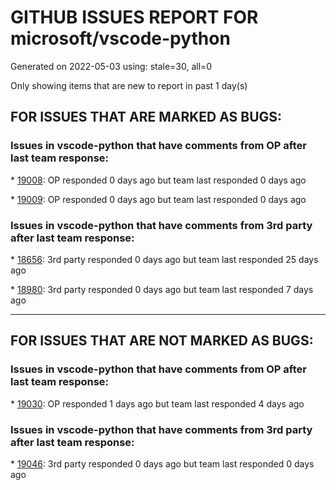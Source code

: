 
# GITHUB ISSUES REPORT FOR microsoft/vscode-python


Generated on 2022-05-03 using: stale=30, all=0


Only showing items that are new to report in past 1 day(s)


## FOR ISSUES THAT ARE MARKED AS BUGS:


### Issues in vscode-python that have comments from OP after last team response:


\* [19008](https://github.com/microsoft/vscode-python/issues/19008 "language servers aren't changing after several times if using Jedi and Python 2.7"): OP responded 0 days ago but team last responded 0 days ago

\* [19009](https://github.com/microsoft/vscode-python/issues/19009 "Only see starting Jedi language server for one of multiple folders"): OP responded 0 days ago but team last responded 0 days ago

### Issues in vscode-python that have comments from 3rd party after last team response:


\* [18656](https://github.com/microsoft/vscode-python/issues/18656 "Pytest discovery stuck in Output panel"): 3rd party responded 0 days ago but team last responded 25 days ago

\* [18980](https://github.com/microsoft/vscode-python/issues/18980 "Conda processes left running"): 3rd party responded 0 days ago but team last responded 7 days ago

---

## FOR ISSUES THAT ARE NOT MARKED AS BUGS:


### Issues in vscode-python that have comments from OP after last team response:


\* [19030](https://github.com/microsoft/vscode-python/issues/19030 "Restart test debugger with &quot;purpose&quot;==[&quot;debug-test&quot;] doesn't work with test-config in launch.json"): OP responded 1 days ago but team last responded 4 days ago

### Issues in vscode-python that have comments from 3rd party after last team response:


\* [19046](https://github.com/microsoft/vscode-python/issues/19046 "Support for VS Code Testing - Auto Run"): 3rd party responded 0 days ago but team last responded 0 days ago
